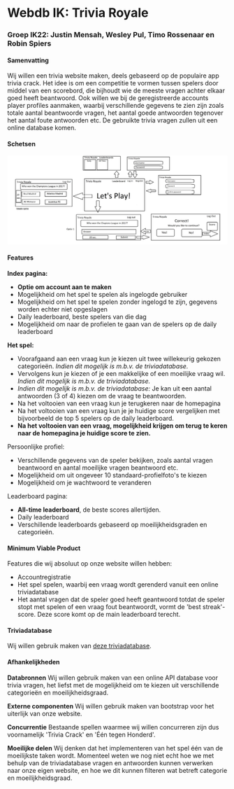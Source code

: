 # Webdb IK: Trivia Royale
### Groep IK22: Justin Mensah, Wesley Pul, Timo Rossenaar en Robin Spiers

#### Samenvatting
Wij willen een trivia website maken, deels gebaseerd op de populaire app trivia crack. Het idee is om een competitie te vormen tussen spelers door middel van een scorebord, die bijhoudt wie de meeste vragen achter elkaar goed heeft beantwoord. Ook willen we bij de geregistreerde accounts player profiles aanmaken, waarbij verschillende gegevens te zien zijn zoals totale aantal beantwoorde vragen, het aantal goede antwoorden tegenover het aantal foute antwoorden etc. De gebruikte trivia vragen zullen uit een online database komen.

#### Schetsen
![schets](doc/schets1.jpg)

#### Features
**Index pagina:**
* **Optie om account aan te maken**
* Mogelijkheid om het spel te spelen als ingelogde gebruiker
* Mogelijkheid om het spel te spelen zonder ingelogd te zijn, gegevens worden echter niet opgeslagen
* Daily leaderboard, beste spelers van die dag
* Mogelijkheid om naar de profielen te gaan van de spelers op de daily leaderboard

**Het spel:**
* Voorafgaand aan een vraag kun je kiezen uit twee willekeurig gekozen categorieën. *Indien dit mogelijk is m.b.v. de triviadatabase.*
* Vervolgens kun je kiezen of je een makkelijke of een moeilijke vraag wil. *Indien dit mogelijk is m.b.v. de triviadatabase.*
* *Indien dit mogelijk is m.b.v. de triviadatabase:* Je kan uit een aantal antwoorden (3 of 4) kiezen om de vraag te beantwoorden.
* Na het voltooien van een vraag kun je terugkeren naar de homepagina
* Na het voltooien van een vraag kun je je huidige score vergelijken met bijvoorbeeld de top 5 spelers op de daily leaderboard.
* **Na het voltooien van een vraag, mogelijkheid krijgen om terug te keren naar de homepagina je huidige score te zien.**

Persoonlijke profiel:
* Verschillende gegevens van de speler bekijken, zoals aantal vragen beantwoord en aantal moeilijke vragen beantwoord etc.
* Mogelijkheid om uit ongeveer 10 standaard-profielfoto's te kiezen
* Mogelijkheid om je wachtwoord te veranderen

Leaderboard pagina:
* **All-time leaderboard**, de beste scores allertijden.
* Daily leaderboard
* Verschillende leaderboards gebaseerd op moeilijkheidsgraden en categorieën.

#### Minimum Viable Product
Features die wij absoluut op onze website willen hebben:
* Accountregistratie
* Het spel spelen, waarbij een vraag wordt gerenderd vanuit een online triviadatabase
* Het aantal vragen dat de speler goed heeft geantwoord totdat de speler stopt met spelen of een vraag fout beantwoordt, vormt de 'best streak'-score. Deze score komt op de main leaderboard terecht.

#### Triviadatabase
Wij willen gebruik maken van [deze triviadatabase](https://opentdb.com/).

#### Afhankelijkheden
**Databronnen**
Wij willen gebruik maken van een online API database voor trivia vragen, het liefst met de mogelijkheid om te kiezen uit verschillende categorieën en moeilijkheidsgraad.

**Externe componenten**
Wij willen gebruik maken van bootstrap voor het uiterlijk van onze website.

**Concurrentie**
Bestaande spellen waarmee wij willen concurreren zijn dus voornamelijk 'Trivia Crack' en 'Één tegen Honderd'.

**Moeilijke delen**
Wij denken dat het implementeren van het spel één van de moeilijkste taken wordt. Momenteel weten we nog niet echt hoe we met behulp van de triviadatabase vragen en antwoorden kunnen verwerken naar onze eigen website, en hoe we dit kunnen filteren wat betreft categorie en moeilijkheidsgraad.